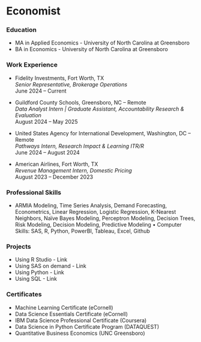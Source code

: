 # Economist

### Education
- MA in Applied Economics - University of North Carolina at Greensboro
- BA in Economics - University of North Carolina at Greensboro

### Work Experience

- Fidelity Investments, Fort Worth, TX\
*Senior Representative, Brokerage Operations*\
June 2024 – Current

- Guildford County Schools, Greensboro, NC – Remote\
*Data Analyst Intern | Graduate Assistant, Accountability Research & Evaluation*\
August 2024 – May 2025

- United States Agency for International Development, Washington, DC – Remote\
*Pathways Intern, Research Impact & Learning ITR/R*\
June 2024 – August 2024

- American Airlines, Fort Worth, TX\
*Revenue Management Intern, Domestic Pricing*\
August 2023 – December 2023

### Professional Skills
- ARMIA Modeling, Time Series Analysis, Demand Forecasting, Econometrics, Linear Regression, Logistic Regression, K-Nearest Neighbors, Naïve Bayes Modeling, Perceptron Modeling, Decision Trees, Risk Modeling, Decision Modeling, Predictive Modeling
•	Computer Skills: SAS, R, Python, PowerBI, Tableau, Excel, Github


### Projects
- Using R Studio - Link
- Using SAS on demand - Link
- Using Python - Link
- Using SQL - Link

  
### Certificates
- Machine Learning Certificate (eCornell)
- Data Science Essentials Certificate (eCornell)
- IBM Data Science Professional Certificate (Coursera)
- Data Science in Python Certificate Program (DATAQUEST)
- Quantitative Business Economics (UNC Greensboro)
